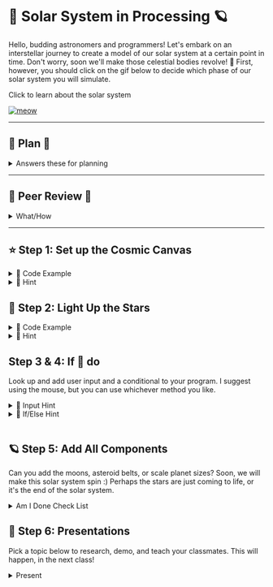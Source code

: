 # 🌌 Solar System in Processing 🪐

Hello, budding astronomers and programmers! Let's embark on an interstellar journey to create a model of our solar system at a certain point in time. Don't worry, soon we'll make those celestial bodies revolve! 🚀 First, however, you should click on the gif below to decide which phase of our solar system you will simulate. 


Click to learn about the solar system

<a href="https://youtu.be/TBikbn5XJhg?feature=shared"><img src="solar.gif" alt="meow" width="500" height="500"></a>

---
## 👻 Plan 👻

<details>
<summary>Answers these for planning</summary>
    
    1. What are you going to build?
    2. What colors will you use? 
    3. What shapes will you use? 
    4. What future actions will you want your planets/stars to do?
    5. How will you know you are done?
    6. How will you take risks while building?
    7. What is the final product?
    8. Who is doing what?
    9. When will this be done?
    10. What is your favorite time of the year?
    
</details>


---

## 🎃 Peer Review 🎃

<details>
<summary>What/How</summary>
    
    
Before moving on, you must have your idea/plan peer-reviewed by three other students
    
1. When Being reviewed:
- Create a flow chart of your program logic. 
- Explain how said logic will represent the science aspect of our solar system by doing x,y, and z,
- Explain how said logic will represent the artistic aspect of our solar system by doing x,y, and z credit.

<details>
    <summary> Flow Chart </summary>
<img src="flowchart.jpeg" alt="meow">
</details>

2. When Reviewing: Provide a grow, glow, and original comment 
</details>

---

## ⭐ Step 1: Set up the Cosmic Canvas

<details>
  <summary>👾 Code Example</summary>

<img src="space.png" height="500" width="700">
</details>

<details>
<summary> 🦮 Hint</summary>
    
"The `size(800, 600);` sets our universe's width and height. Feel free to make it bigger or smaller!"


</details>


##  🌟  Step 2: Light Up the Stars
<details>
  <summary>👾 Code Example</summary>
    <img src="sun.png" >


</details>

<details>
  <summary> 🦮 Hint</summary>
   
 The `ellipse(400, 300, 100, 100);` function draws the sun. The first two values set the position (x,y), and the last two values set the width and height of the ellipse.
 
<img src="ellipse.png" alt="meow" >

You already have been making flow charts and using conditionals! here is a basic condition in Java!
<br>
<br>

</details>

## Step 3 & 4:  If 🐁 do
Look up and add user input and a conditional to your program. I suggest using the mouse, but you can use whichever method you like. 

<details>
  <summary>🌟 Input Hint</summary>
    Input is the first thing I think about. What data does the program need? Check out this link to see how processing allows a programmer to create interactive works of art!
    <br>
    <br>
    <a href="https://processing.org/examples/mousefunctions.html" > Processing Mouse Example </a>
</details>

<details>
  <summary> 🦮 If/Else Hint</summary>
   If statements in Java are the same as in every language. The only change is in the structure of the words, i.e., syntax.
  
<details>
    <summary> Flow Chart </summary>
<img src="flowchart.jpeg" alt="meow">
</details>

<details>
    <summary>Here is the actual Java code! </summary>
    <img src="java_if_code.png" alt="meow" >
</details>
 
</details>    
<br>




## 🪐 Step 5: Add All Components 

Can you add the moons, asteroid belts, or scale planet sizes? Soon, we will make this
solar system spin :) Perhaps the stars are just coming to life, or it's the end of the solar system.

<details>
    <summary>Am I Done Check List</summary>
    
        1. Peer review document
        2. Flow Chart
        3. User input used
        4. Conditional Statement used
        5. Art aspect clear
        6. Science aspect clear
        7. 3 unique shapes
        8. 3 unique colors
        9. Video Reflection
        10. Pick presentation 
</details>

## 🦊 Step 6: Presentations
Pick a topic below to research, demo, and teach your classmates. This will happen, in the next class!
<details>
    <summary>Present</summary>
    
    1. Sequence
    2. Input
    3. Parameters
    4. Conditionals
    5. Data types

You will be required to give a short assessment at the end of the presentation. The class average of your assessment will be your presentation grade! You may not go over 10 mins. The format is however you wish to teach!

</details>






